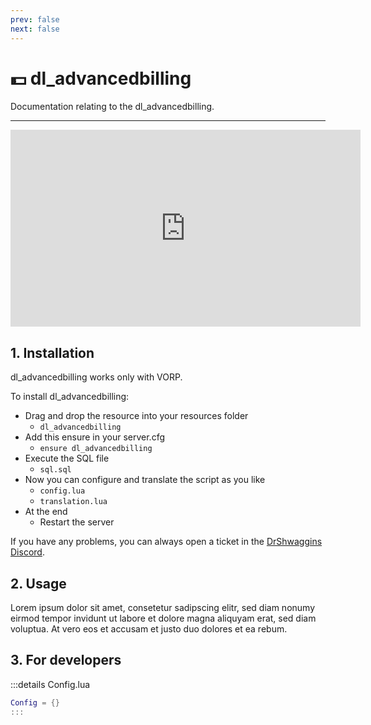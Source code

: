 ```yaml
---
prev: false
next: false
---
```


# 💵 dl_advancedbilling
Documentation relating to the dl_advancedbilling.

___
<iframe width="560" height="315" src="https://www.youtube.com/embed/MZkblpaxLME?si=NM_dwxeY-ej6gDz9" frameborder="0" allow="accelerometer; autoplay; clipboard-write; encrypted-media; gyroscope; picture-in-picture; web-share" allowfullscreen></iframe>

## 1. Installation
dl_advancedbilling works only with VORP. 

To install dl_advancedbilling:
- Drag and drop the resource into your resources folder
  - `dl_advancedbilling`
- Add this ensure in your server.cfg
  - `ensure dl_advancedbilling`
- Execute the SQL file
  - `sql.sql`
- Now you can configure and translate the script as you like
  - `config.lua`
  - `translation.lua`
- At the end
  - Restart the server

If you have any problems, you can always open a ticket in the [DrShwaggins Discord](https://discord.gg/K9H27J5VaS).

## 2. Usage
Lorem ipsum dolor sit amet, consetetur sadipscing elitr, sed diam nonumy eirmod tempor invidunt ut labore et dolore magna aliquyam erat, sed diam voluptua. At vero eos et accusam et justo duo dolores et ea rebum.

## 3. For developers

:::details Config.lua
```lua
Config = {}
:::
